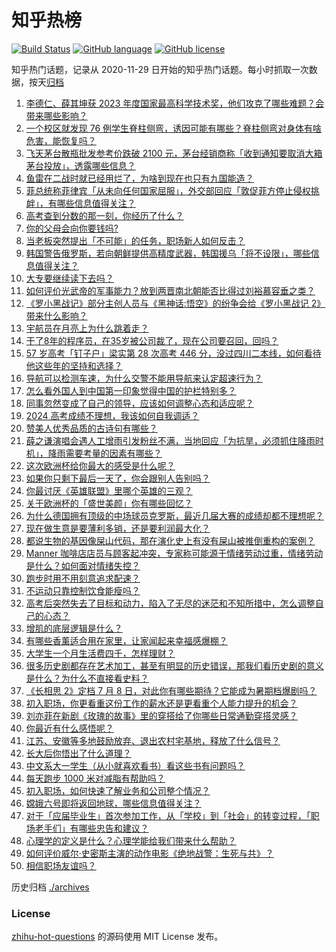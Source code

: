 # 知乎热榜
[![Build Status](https://github.com/ToWeLong/zhihu-hot-questions/workflows/CI/badge.svg)](https://github.com/ToWeLong/zhihu-hot-questions/actions)
[![GitHub language](https://img.shields.io/badge/language-golang-orange.svg)](https://golang.org/)
[![GitHub license](https://img.shields.io/github/license/ToWeLong/zhihu-hot-questions)](https://github.com/ToWeLong/zhihu-hot-questions/blob/main/LICENSE)

知乎热门话题，记录从 2020-11-29 日开始的知乎热门话题。每小时抓取一次数据，按天[归档](./archives)

<!-- BEGIN -->

1. [李德仁、薛其坤获 2023 年度国家最高科学技术奖，他们攻克了哪些难题？会带来哪些影响？](https://www.zhihu.com/question/659734743)
1. [一个校区就发现 76 例学生脊柱侧弯，诱因可能有哪些？脊柱侧弯对身体有啥危害，能恢复吗？](https://www.zhihu.com/question/659676755)
1. [飞天茅台散瓶批发参考价跌破 2100 元，茅台经销商称「收到通知要取消大箱茅台投放」，透露哪些信息？](https://www.zhihu.com/question/659734617)
1. [鱼雷在二战时就已经用烂了，为啥到现在也只有九国能造？](https://www.zhihu.com/question/625014488)
1. [菲总统称菲律宾「从未向任何国家屈服」，外交部回应「敦促菲方停止侵权挑衅」，有哪些信息值得关注？](https://www.zhihu.com/question/659773926)
1. [高考查到分数的那一刻，你经历了什么？](https://www.zhihu.com/question/658005303)
1. [你的父母会向你要钱吗?](https://www.zhihu.com/question/659487112)
1. [当老板突然提出「不可能」的任务，职场新人如何反击？](https://www.zhihu.com/question/658891576)
1. [韩国警告俄罗斯，若向朝鲜提供高精度武器，韩国援乌「将不设限」，哪些信息值得关注？](https://www.zhihu.com/question/659733424)
1. [大专要继续读下去吗？](https://www.zhihu.com/question/659698324)
1. [如何评价光武帝的军事能力？放到两晋南北朝能否比得过刘裕慕容垂之类？](https://www.zhihu.com/question/658496124)
1. [《罗小黑战记》部分主创人员与《黑神话:悟空》的纷争会给《罗小黑战记 2》带来什么影响？](https://www.zhihu.com/question/659676038)
1. [宇航员在月亮上为什么跳着走？](https://www.zhihu.com/question/575968979)
1. [干了8年的程序员，在35岁被公司裁了，现在公司要召回，回吗？](https://www.zhihu.com/question/659663474)
1. [57 岁高考「钉子户」梁实第 28 次高考 446 分，没过四川二本线，如何看待他这些年的坚持和选择？](https://www.zhihu.com/question/659699763)
1. [导航可以检测车速，为什么交警不能用导航来认定超速行为？](https://www.zhihu.com/question/658165670)
1. [怎么看外国人到中国第一印象觉得中国的护栏特别多？](https://www.zhihu.com/question/659653637)
1. [同事忽然变成了自己的领导，应该如何调整心态和适应呢？](https://www.zhihu.com/question/659555248)
1. [2024 高考成绩不理想，我该如何自我调适？](https://www.zhihu.com/question/658929588)
1. [赞美人优秀品质的古诗句有哪些？](https://www.zhihu.com/question/659572847)
1. [薛之谦演唱会遇人工增雨引发粉丝不满，当地回应「为抗旱，必须抓住降雨时机」，降雨需要考量的因素有哪些？](https://www.zhihu.com/question/659665225)
1. [这次欧洲杯给你最大的感受是什么呢？](https://www.zhihu.com/question/659592856)
1. [如果你只剩下最后一天了，你会跟别人告别吗？](https://www.zhihu.com/question/659244385)
1. [你最讨厌《英雄联盟》里哪个英雄的三观？](https://www.zhihu.com/question/485179011)
1. [关于欧洲杯的「盛世美颜」你有哪些回忆？](https://www.zhihu.com/question/658734262)
1. [为什么德国拥有顶级的中场球员克罗斯，最近几届大赛的成绩却都不理想呢？](https://www.zhihu.com/question/658927337)
1. [现在做生意是要薄利多销，还是要利润最大化？](https://www.zhihu.com/question/657008944)
1. [都说生物的基因像屎山代码，那在演化史上有没有屎山被推倒重构的案例？](https://www.zhihu.com/question/658831663)
1. [Manner 咖啡店店员与顾客起冲突，专家称可能源于情绪劳动过重，情绪劳动是什么？如何面对情绪失控？](https://www.zhihu.com/question/659499530)
1. [跑步时用不用刻意追求配速？](https://www.zhihu.com/question/657592454)
1. [不运动只靠控制饮食能瘦吗？](https://www.zhihu.com/question/659406470)
1. [高考后突然失去了目标和动力，陷入了无尽的迷茫和不知所措中，怎么调整自己的心态？](https://www.zhihu.com/question/659167070)
1. [增肌的底层逻辑是什么？](https://www.zhihu.com/question/658786338)
1. [有哪些香薰适合用在家里，让家闻起来幸福感爆棚？](https://www.zhihu.com/question/658747688)
1. [大学生一个月生活费四千，怎样理财？](https://www.zhihu.com/question/659614413)
1. [很多历史剧都存在艺术加工，甚至有明显的历史错误，那我们看历史剧的意义是什么？为什么不直接看史料？](https://www.zhihu.com/question/658006619)
1. [《长相思 2》定档 7 月 8 日，对此你有哪些期待？它能成为暑期档爆剧吗？](https://www.zhihu.com/question/659452200)
1. [初入职场，你更看重这份工作的薪水还是更看重个人能力提升的机会？](https://www.zhihu.com/question/659291678)
1. [刘亦菲在新剧《玫瑰的故事》里的穿搭给了你哪些日常通勤穿搭灵感？](https://www.zhihu.com/question/658905798)
1. [你最近有什么感悟呢？](https://www.zhihu.com/question/659632580)
1. [江苏、安徽等多地鼓励放弃、退出农村宅基地，释放了什么信号？](https://www.zhihu.com/question/659691993)
1. [长大后你悟出了什么道理？](https://www.zhihu.com/question/586700574)
1. [中文系大一学生（从小就喜欢看书）看这些书有问题吗？](https://www.zhihu.com/question/659623031)
1. [每天跑步 1000 米对减脂有帮助吗？](https://www.zhihu.com/question/658956102)
1. [初入职场，如何快速了解业务和公司整个情况？](https://www.zhihu.com/question/659546913)
1. [嫦娥六号即将返回地球，哪些信息值得关注？](https://www.zhihu.com/question/659736695)
1. [对于「应届毕业生」首次参加工作，从「学校」到「社会」的转变过程，「职场老手们」有哪些忠告和建议？](https://www.zhihu.com/question/659241518)
1. [心理学的定义是什么？心理学能给我们带来什么帮助？](https://www.zhihu.com/question/658289476)
1. [如何评价威尔·史密斯主演的动作电影《绝地战警：生死与共》？](https://www.zhihu.com/question/659533980)
1. [相信职场友谊吗？](https://www.zhihu.com/question/632755160)

<!-- END -->

历史归档 [./archives](./archives)


### License
[zhihu-hot-questions](https://github.com/towelong/zhihu-hot-questions) 的源码使用 MIT License 发布。